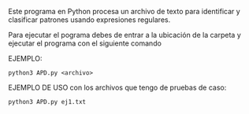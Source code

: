 Este programa en Python procesa un archivo de texto para identificar y clasificar patrones usando expresiones regulares.

Para ejecutar el pograma debes de entrar a la ubicación de la carpeta y ejecutar el programa con el siguiente comando 

EJEMPLO:

```
python3 APD.py <archivo>
```

EJEMPLO DE USO con los archivos que tengo de pruebas de caso:

```
python3 APD.py ej1.txt
```

